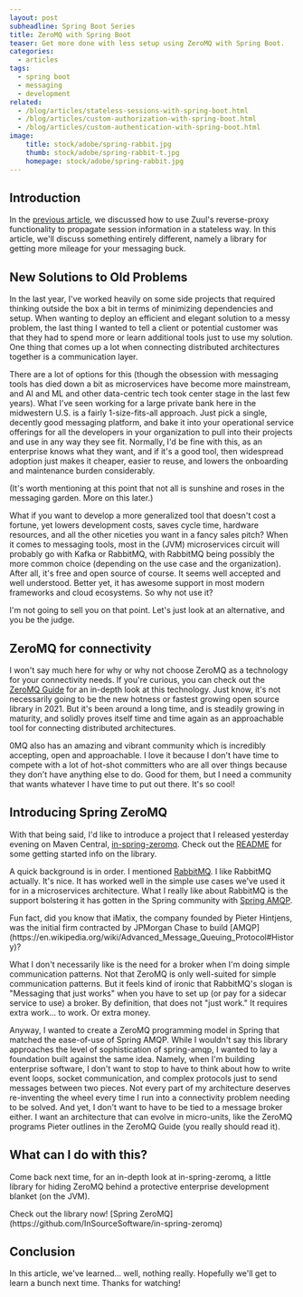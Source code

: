 ```yaml
---
layout: post
subheadline: Spring Boot Series
title: ZeroMQ with Spring Boot
teaser: Get more done with less setup using ZeroMQ with Spring Boot.
categories:
  - articles
tags:
  - spring boot
  - messaging
  - development
related:
  - /blog/articles/stateless-sessions-with-spring-boot.html
  - /blog/articles/custom-authorization-with-spring-boot.html
  - /blog/articles/custom-authentication-with-spring-boot.html
image:
    title: stock/adobe/spring-rabbit.jpg
    thumb: stock/adobe/spring-rabbit-t.jpg
    homepage: stock/adobe/spring-rabbit.jpg
---
```


## Introduction

In the [previous article](/blog/articles/stateless-sessions-with-spring-boot.html), we discussed how to use Zuul's reverse-proxy functionality to propagate session information in a stateless way. In this article, we'll discuss something entirely different, namely a library for getting more mileage for your messaging buck.

## New Solutions to Old Problems

In the last year, I've worked heavily on some side projects that required thinking outside the box a bit in terms of minimizing dependencies and setup.
When wanting to deploy an efficient and elegant solution to a messy problem, the last thing I wanted to tell a client or potential customer was that they had to spend more or learn additional tools just to use my solution.
One thing that comes up a lot when connecting distributed architectures together is a communication layer.

There are a lot of options for this (though the obsession with messaging tools has died down a bit as microservices have become more mainstream, and AI and ML and other data-centric tech took center stage in the last few years).
What I've seen working for a large private bank here in the midwestern U.S. is a fairly 1-size-fits-all approach.
Just pick a single, decently good messaging platform, and bake it into your operational service offerings for all the developers in your organization to pull into their projects and use in any way they see fit.
Normally, I'd be fine with this, as an enterprise knows what they want, and if it's a good tool, then widespread adoption just makes it cheaper, easier to reuse, and lowers the onboarding and maintenance burden considerably.

(It's worth mentioning at this point that not all is sunshine and roses in the messaging garden. More on this later.)

What if you want to develop a more generalized tool that doesn't cost a fortune, yet lowers development costs, saves cycle time, hardware resources, and all the other niceties you want in a fancy sales pitch?
When it comes to messaging tools, most in the (JVM) microservices circuit will probably go with Kafka or RabbitMQ, with RabbitMQ being possibly the more common choice (depending on the use case and the organization).
After all, it's free and open source of course.
It seems well accepted and well understood.
Better yet, it has awesome support in most modern frameworks and cloud ecosystems.
So why not use it?

I'm not going to sell you on that point. Let's just look at an alternative, and you be the judge.

## ZeroMQ for connectivity

I won't say much here for why or why not choose ZeroMQ as a technology for your connectivity needs.
If you're curious, you can check out the [ZeroMQ Guide](http://zguide.zeromq.org/) for an in-depth look at this technology.
Just know, it's not necessarily going to be the new hotness or fastest growing open source library in 2021.
But it's been around a long time, and is steadily growing in maturity, and solidly proves itself time and time again as an approachable tool for connecting distributed architectures.

0MQ also has an amazing and vibrant community which is incredibly accepting, open and approachable.
I love it because I don't have time to compete with a lot of hot-shot committers who are all over things because they don't have anything else to do.
Good for them, but I need a community that wants whatever I have time to put out there.
It's so cool!

## Introducing Spring ZeroMQ

With that being said, I'd like to introduce a project that I released yesterday evening on Maven Central, [in-spring-zeromq](https://github.com/InSourceSoftware/in-spring-zeromq).
Check out the [README](https://github.com/InSourceSoftware/in-spring-zeromq/blob/master/README.md) for some getting started info on the library.

A quick background is in order. I mentioned [RabbitMQ](https://www.rabbitmq.com/). I like RabbitMQ actually. It's nice.
It has worked well in the simple use cases we've used it for in a microservices architecture.
What I really like about RabbitMQ is the support bolstering it has gotten in the Spring community with [Spring AMQP](https://spring.io/projects/spring-amqp).

<div class="alert alert-info" role="alert">
  Fun fact, did you know that iMatix, the company founded by Pieter Hintjens, was the initial firm contracted by JPMorgan Chase to build [AMQP](https://en.wikipedia.org/wiki/Advanced_Message_Queuing_Protocol#History)?
</div>

What I don't necessarily like is the need for a broker when I'm doing simple communication patterns.
Not that ZeroMQ is only well-suited for simple communication patterns.
But it feels kind of ironic that RabbitMQ's slogan is "Messaging that just works" when you have to set up (or pay for a sidecar service to use) a broker.
By definition, that does not "just work." It requires extra work... to work.
Or extra money.

Anyway, I wanted to create a ZeroMQ programming model in Spring that matched the ease-of-use of Spring AMQP.
While I wouldn't say this library approaches the level of sophistication of spring-amqp, I wanted to lay a foundation built against the same idea.
Namely, when I'm building enterprise software, I don't want to stop to have to think about how to write event loops, socket communication, and complex protocols just to send messages between two pieces.
Not every part of my architecture deserves re-inventing the wheel every time I run into a connectivity problem needing to be solved.
And yet, I don't want to have to be tied to a message broker either.
I want an architecture that can evolve in micro-units, like the ZeroMQ programs Pieter outlines in the ZeroMQ Guide (you really should read it).

## What can I do with this?

Come back next time, for an in-depth look at in-spring-zeromq, a little library for hiding ZeroMQ behind a protective enterprise development blanket (on the JVM).

<div class="alert alert-success" role="alert">
  Check out the library now! [Spring ZeroMQ](https://github.com/InSourceSoftware/in-spring-zeromq)
</div>

## Conclusion

In this article, we've learned... well, nothing really. Hopefully we'll get to learn a bunch next time. Thanks for watching!

